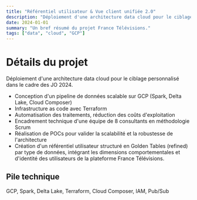 ```yaml
---
title: "Référentiel utilisateur & Vue client unifiée 2.0"
description: "Déploiement d'une architecture data cloud pour le ciblage personnalisé dans le cadre des JO 2024."
date: 2024-01-01
summary: "Un bref résumé du projet France Télévisions."
tags: ["data", "cloud", "GCP"]
---
```


# Détails du projet

Déploiement d'une architecture data cloud pour le ciblage personnalisé dans le cadre des JO 2024.
*   Conception d'un pipeline de données scalable sur GCP (Spark, Delta Lake, Cloud Composer)
*   Infrastructure as code avec Terraform
*   Automatisation des traitements, réduction des coûts d'exploitation
*   Encadrement technique d'une équipe de 8 consultants en méthodologie Scrum
*   Réalisation de POCs pour valider la scalabilité et la robustesse de l'architecture
*   Création d'un référentiel utilisateur structuré en Golden Tables (refined) par type de données, intégrant les dimensions comportementales et d'identité des utilisateurs de la plateforme France Télévisions.

## Pile technique
GCP, Spark, Delta Lake, Terraform, Cloud Composer, IAM, Pub/Sub